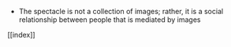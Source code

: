 - The spectacle is not a collection of images; rather, it is a social relationship between people that is mediated by images

[[index]]